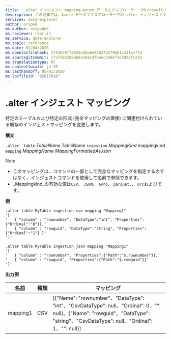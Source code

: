 ```yaml
---
title: . alter インジェスト mapping-Azure データエクスプローラー |Microsoft Docs
description: この記事では、Azure データエクスプローラーでの alter インジェストマッピングについて説明します。
services: data-explorer
author: orspod
ms.author: orspodek
ms.reviewer: rkarlin
ms.service: data-explorer
ms.topic: reference
ms.date: 02/04/2020
ms.openlocfilehash: 2f43039ff3935edbb6e92627d2f96b1c411e1ffa
ms.sourcegitcommit: 1faf502280ebda268cdfbeec2e8ef3d582dfc23e
ms.translationtype: MT
ms.contentlocale: ja-JP
ms.lasthandoff: 05/01/2020
ms.locfileid: "82617818"
---
```

# <a name="alter-ingestion-mapping"></a>.alter インジェスト マッピング

特定のテーブルおよび特定の形式 (完全マッピングの置換) に関連付けられている既存のインジェストマッピングを変更します。

**構文**

`.alter``table` *TableName* TableName `ingestion` *MappingKind* mappingkind `mapping` *MappingName* *MappingFormattedAsJson*

> [!NOTE]
> * このマッピングは、コマンドの一部として完全なマッピングを指定するのではなく、インジェストコマンドを使用して名前で参照できます。
> * _Mappingkind_の有効な値は`CSV`、 `JSON`、 `avro`、 `parquet`、、 `orc`およびです。

**例** 
 
```kusto
.alter table MyTable ingestion csv mapping "Mapping1"
'['
'   { "column" : "rownumber", "DataType":"int", "Properties":{"Ordinal":"0"}},'
'   { "column" : "rowguid", "DataType":"string", "Properties":{"Ordinal":"1"} }'
']'

.alter table MyTable ingestion json mapping "Mapping1"
'['
'   { "column" : "rownumber", "Properties":{"Path":"$.rownumber"}},'
'   { "column" : "rowguid", "Properties":{"Path":"$.rowguid"}}'
']'
```

**出力例**

| 名前     | 種類 | マッピング                                                                                                                                                                          |
|----------|------|----------------------------------------------------------------------------------------------------------------------------------------------------------------------------------|
| mapping1 | CSV  | [{"Name": "rownumber"、"DataType": "int"、"CsvDataType": null、"Ordinal": 0、"": null}、{"Name": "rowguid"、"DataType": "string"、"CsvDataType": null、"Ordinal": 1、"": null}] |

